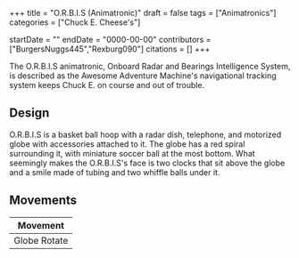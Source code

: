 +++
title = "O.R.B.I.S (Animatronic)"
draft = false
tags = ["Animatronics"]
categories = ["Chuck E. Cheese's"]


startDate = ""
endDate = "0000-00-00"
contributors = ["BurgersNuggs445","Rexburg090"]
citations = []
+++

The O.R.B.I.S animatronic, Onboard Radar and Bearings Intelligence System, is described as the Awesome Adventure Machine's navigational tracking system keeps Chuck E. on course and out of trouble.

## Design

O.R.B.I.S is a basket ball hoop with a radar dish, telephone, and motorized globe with accessories attached to it. The globe has a red spiral surrounding it, with miniature soccer ball at the most bottom. What seemingly makes the O.R.B.I.S's face is two clocks that sit above the globe and a smile made of tubing and two whiffle balls under it.

## Movements

| Movement     |
|--------------|
| Globe Rotate |